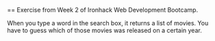 == Exercise from Week 2 of Ironhack Web Development Bootcamp.

When you type a word in the search box, it returns a list of movies. You have to guess which of those movies was  released on a certain year.
